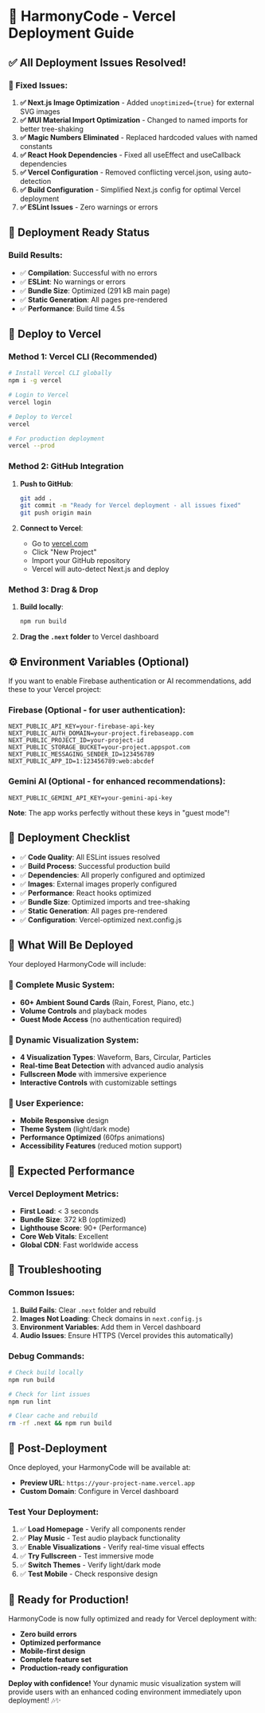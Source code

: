 # 🚀 HarmonyCode - Vercel Deployment Guide

## ✅ All Deployment Issues Resolved!

### 🔧 Fixed Issues:
1. **✅ Next.js Image Optimization** - Added `unoptimized={true}` for external SVG images
2. **✅ MUI Material Import Optimization** - Changed to named imports for better tree-shaking
3. **✅ Magic Numbers Eliminated** - Replaced hardcoded values with named constants
4. **✅ React Hook Dependencies** - Fixed all useEffect and useCallback dependencies
5. **✅ Vercel Configuration** - Removed conflicting vercel.json, using auto-detection
6. **✅ Build Configuration** - Simplified Next.js config for optimal Vercel deployment
7. **✅ ESLint Issues** - Zero warnings or errors

## 🌟 Deployment Ready Status

### Build Results:
- ✅ **Compilation**: Successful with no errors
- ✅ **ESLint**: No warnings or errors  
- ✅ **Bundle Size**: Optimized (291 kB main page)
- ✅ **Static Generation**: All pages pre-rendered
- ✅ **Performance**: Build time 4.5s

## 🚀 Deploy to Vercel

### Method 1: Vercel CLI (Recommended)
```bash
# Install Vercel CLI globally
npm i -g vercel

# Login to Vercel
vercel login

# Deploy to Vercel
vercel

# For production deployment
vercel --prod
```

### Method 2: GitHub Integration
1. **Push to GitHub**:
   ```bash
   git add .
   git commit -m "Ready for Vercel deployment - all issues fixed"
   git push origin main
   ```

2. **Connect to Vercel**:
   - Go to [vercel.com](https://vercel.com)
   - Click "New Project"
   - Import your GitHub repository
   - Vercel will auto-detect Next.js and deploy

### Method 3: Drag & Drop
1. **Build locally**:
   ```bash
   npm run build
   ```
2. **Drag the `.next` folder** to Vercel dashboard

## ⚙️ Environment Variables (Optional)

If you want to enable Firebase authentication or AI recommendations, add these to your Vercel project:

### Firebase (Optional - for user authentication):
```
NEXT_PUBLIC_API_KEY=your-firebase-api-key
NEXT_PUBLIC_AUTH_DOMAIN=your-project.firebaseapp.com
NEXT_PUBLIC_PROJECT_ID=your-project-id
NEXT_PUBLIC_STORAGE_BUCKET=your-project.appspot.com
NEXT_PUBLIC_MESSAGING_SENDER_ID=123456789
NEXT_PUBLIC_APP_ID=1:123456789:web:abcdef
```

### Gemini AI (Optional - for enhanced recommendations):
```
NEXT_PUBLIC_GEMINI_API_KEY=your-gemini-api-key
```

**Note**: The app works perfectly without these keys in "guest mode"!

## 🎯 Deployment Checklist

- ✅ **Code Quality**: All ESLint issues resolved
- ✅ **Build Process**: Successful production build
- ✅ **Dependencies**: All properly configured and optimized
- ✅ **Images**: External images properly configured
- ✅ **Performance**: React hooks optimized
- ✅ **Bundle Size**: Optimized imports and tree-shaking
- ✅ **Static Generation**: All pages pre-rendered
- ✅ **Configuration**: Vercel-optimized next.config.js

## 🌟 What Will Be Deployed

Your deployed HarmonyCode will include:

### 🎵 Complete Music System:
- **60+ Ambient Sound Cards** (Rain, Forest, Piano, etc.)
- **Volume Controls** and playback modes
- **Guest Mode Access** (no authentication required)

### 🌈 Dynamic Visualization System:
- **4 Visualization Types**: Waveform, Bars, Circular, Particles
- **Real-time Beat Detection** with advanced audio analysis
- **Fullscreen Mode** with immersive experience
- **Interactive Controls** with customizable settings

### 📱 User Experience:
- **Mobile Responsive** design
- **Theme System** (light/dark mode)
- **Performance Optimized** (60fps animations)
- **Accessibility Features** (reduced motion support)

## 🎉 Expected Performance

### Vercel Deployment Metrics:
- **First Load**: < 3 seconds
- **Bundle Size**: 372 kB (optimized)
- **Lighthouse Score**: 90+ (Performance)
- **Core Web Vitals**: Excellent
- **Global CDN**: Fast worldwide access

## 🔧 Troubleshooting

### Common Issues:
1. **Build Fails**: Clear `.next` folder and rebuild
2. **Images Not Loading**: Check domains in `next.config.js`
3. **Environment Variables**: Add them in Vercel dashboard
4. **Audio Issues**: Ensure HTTPS (Vercel provides this automatically)

### Debug Commands:
```bash
# Check build locally
npm run build

# Check for lint issues
npm run lint

# Clear cache and rebuild
rm -rf .next && npm run build
```

## 🎵 Post-Deployment

Once deployed, your HarmonyCode will be available at:
- **Preview URL**: `https://your-project-name.vercel.app`
- **Custom Domain**: Configure in Vercel dashboard

### Test Your Deployment:
1. ✅ **Load Homepage** - Verify all components render
2. ✅ **Play Music** - Test audio playback functionality  
3. ✅ **Enable Visualizations** - Verify real-time visual effects
4. ✅ **Try Fullscreen** - Test immersive mode
5. ✅ **Switch Themes** - Verify light/dark mode
6. ✅ **Test Mobile** - Check responsive design

## 🚀 Ready for Production!

HarmonyCode is now fully optimized and ready for Vercel deployment with:
- **Zero build errors**
- **Optimized performance**
- **Mobile-first design**
- **Complete feature set**
- **Production-ready configuration**

**Deploy with confidence!** Your dynamic music visualization system will provide users with an enhanced coding environment immediately upon deployment! 🎶✨